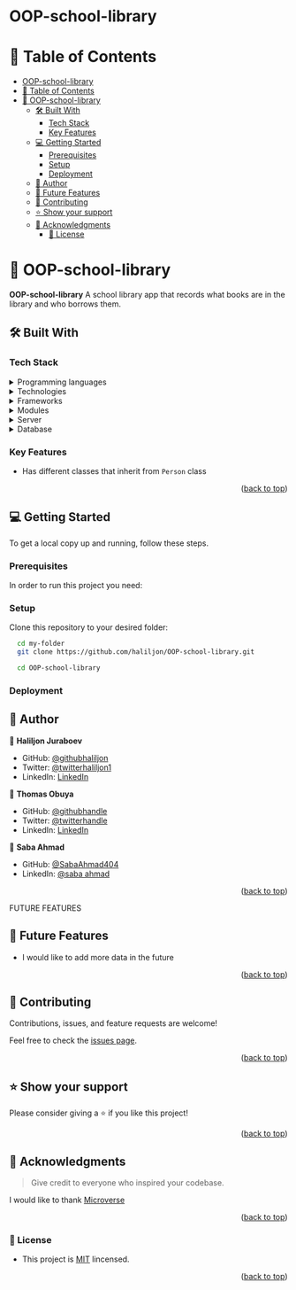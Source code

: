 # OOP-school-library

# 📗 Table of Contents

- [OOP-school-library](#OOP-school-library)
- [📗 Table of Contents](#-table-of-contents)
- [📖 OOP-school-library ](#-OOP-school-library-)
  - [🛠 Built With ](#-built-with-)
    - [Tech Stack ](#tech-stack-)
    - [Key Features ](#key-features-)
  - [💻 Getting Started ](#-getting-started-)
    - [Prerequisites](#prerequisites)
    - [Setup](#setup)
    - [Deployment](#deployment)
  - [👥 Author ](#-author-)
  - [🔭 Future Features ](#-future-features-)
  - [🤝 Contributing ](#-contributing-)
  - [⭐️ Show your support ](#️-show-your-support-)
  - [🙏 Acknowledgments ](#-acknowledgments-)
    - [📝 License](#-license)

<!-- PROJECT DESCRIPTION -->

# 📖 OOP-school-library <a name="about-project"></a>

**OOP-school-library** A school library app that records what books are in the library and who borrows them.

## 🛠 Built With <a name="built-with"></a>

### Tech Stack <a name="tech-stack"></a>

<details>
  <summary>Programming languages</summary>
  <ul>
    <li><a href="https://www.ruby-lang.org/en/">Ruby</a></li>
  </ul>
 </details>

<details>
  <summary>Technologies</summary>
  <ul>
    <li><a href="https://git-scm.com/">Git</a></li>
    <li><a href="https://github.com/">Github</a></li>
    <li><a href="https://www.atlassian.com/git/tutorials/comparing-workflows/gitflow-workflow">Gitflow</a></li>
  </ul>
 </details>
 <details>
  <summary>Frameworks</summary>
 </details>
<details>
  <summary>Modules</summary>
 </details>

<details>
  <summary>Server</summary>
</details>

<details>
<summary>Database</summary>
  <ul>
    <li><a href="https://www.postgresql.org/">PostgreSQL</a></li>
  </ul>
</details>

### Key Features <a name="key-features"></a>

- Has different classes that inherit from `Person` class

<p align="right">(<a href="#readme-top">back to top</a>)</p>

## 💻 Getting Started <a name="getting-started"></a>

To get a local copy up and running, follow these steps.

### Prerequisites

In order to run this project you need:

### Setup

Clone this repository to your desired folder:

```sh
  cd my-folder
  git clone https://github.com/haliljon/OOP-school-library.git

  cd OOP-school-library
```

### Deployment

## 👥 Author <a name="author"></a>

👤 **Haliljon Juraboev**

- GitHub: [@githubhaliljon](https://github.com/haliljon)
- Twitter: [@twitterhaliljon1](https://twitter.com/haliljon1)
- LinkedIn: [LinkedIn](https://www.linkedin.com/in/juraboev-haliljon)


👤 **Thomas Obuya**

- GitHub: [@githubhandle](https://github.com/tobuya)
- Twitter: [@twitterhandle](https://twitter.com/MullerTheGreat1)
- LinkedIn: [LinkedIn](https://linkedin.com/in/tobuya)


👤 **Saba Ahmad**

- GitHub: [@SabaAhmad404](https://github.com/SabaAhmad404)
- LinkedIn: [@saba ahmad](https://www.linkedin.com/in/saba-ahmad-97b938244/)

<p align="right">(<a href="#readme-top">back to top</a>)</p>

FUTURE FEATURES

## 🔭 Future Features <a name="future-features"></a>

>

- I would like to add more data in the future

<p align="right">(<a href="#readme-top">back to top</a>)</p>

## 🤝 Contributing <a name="contributing"></a>

Contributions, issues, and feature requests are welcome!

Feel free to check the [issues page](https://github.com/haliljon/enumerable/issues).

<p align="right">(<a href="#readme-top">back to top</a>)</p>

## ⭐️ Show your support <a name="support"></a>

Please consider giving a ⭐️ if you like this project!

<p align="right">(<a href="#readme-top">back to top</a>)</p>

## 🙏 Acknowledgments <a name="acknowledgements"></a>

> Give credit to everyone who inspired your codebase.

I would like to thank [Microverse](https://www.microverse.org/)

<p align="right">(<a href="#readme-top">back to top</a>)</p>

### 📝 License

- This project is [MIT](./LICENSE) lincensed.

<p align="right">(<a href="#readme-top">back to top</a>)</p>
